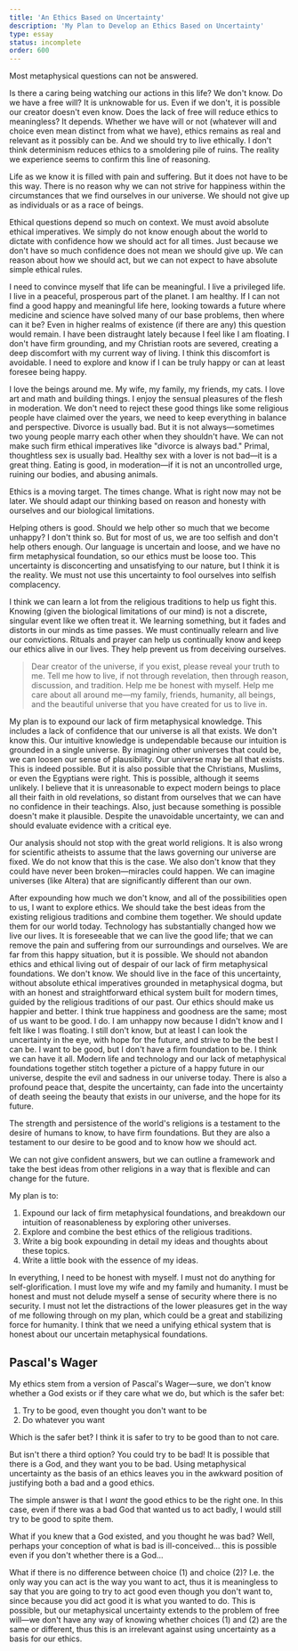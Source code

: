 ```yaml
---
title: 'An Ethics Based on Uncertainty'
description: 'My Plan to Develop an Ethics Based on Uncertainty'
type: essay
status: incomplete
order: 600
---
```


Most metaphysical questions can not be answered.

Is there a caring being watching our actions in this life?  We don't know.  Do we have a free will?  It is unknowable for us.  Even if we don't, it is possible our creator doesn't even know.  Does the lack of free will reduce ethics to meaningless?  It depends.  Whether we have will or not (whatever will and choice even mean distinct from what we have), ethics remains as real and relevant as it possibly can be.  And we should try to live ethically.  I don't think determinism reduces ethics to a smoldering pile of ruins.  The reality we experience seems to confirm this line of reasoning.

Life as we know it is filled with pain and suffering.  But it does not have to be this way.  There is no reason why we can not strive for happiness within the circumstances that we find ourselves in our universe.  We should not give up as individuals or as a race of beings.

Ethical questions depend so much on context.  We must avoid absolute ethical imperatives.  We simply do not know enough about the world to dictate with confidence how we should act for all times.  Just because we don't have so much confidence does not mean we should give up.  We can reason about how we should act, but we can not expect to have absolute simple ethical rules.

I need to convince myself that life can be meaningful.  I live a privileged life.  I live in a peaceful, prosperous part of the planet.  I am healthy.  If I can not find a good happy and meaningful life here, looking towards a future where medicine and science have solved many of our base problems, then where can it be?  Even in higher realms of existence (if there are any) this question would remain.  I have been distraught lately because I feel like I am floating.  I don't have firm grounding, and my Christian roots are severed, creating a deep discomfort with my current way of living.  I think this discomfort is avoidable.  I need to explore and know if I can be truly happy or can at least foresee being happy.

I love the beings around me.  My wife, my family, my friends, my cats.  I love art and math and building things.  I enjoy the sensual pleasures of the flesh in moderation.  We don't need to reject these good things like some religious people have claimed over the years, we need to keep everything in balance and perspective.  Divorce is usually bad.  But it is not always—sometimes two young people marry each other when they shouldn't have.  We can not make such firm ethical imperatives like "divorce is always bad."  Primal, thoughtless sex is usually bad.  Healthy sex with a lover is not bad—it is a great thing.  Eating is good, in moderation—if it is not an uncontrolled urge, ruining our bodies, and abusing animals.

Ethics is a moving target.  The times change.  What is right now may not be later.  We should adapt our thinking based on reason and honesty with ourselves and our biological limitations.

Helping others is good.  Should we help other so much that we become unhappy?  I don't think so.  But for most of us, we are too selfish and don't help others enough.  Our language is uncertain and loose, and we have no firm metaphysical foundation, so our ethics must be loose too.  This uncertainty is disconcerting and unsatisfying to our nature, but I think it is the reality.  We must not use this uncertainty to fool ourselves into selfish complacency.

I think we can learn a lot from the religious traditions to help us fight this.  Knowing (given the biological limitations of our mind) is not a discrete, singular event like we often treat it.  We learning something, but it fades and distorts in our minds as time passes.  We must continually relearn and live our convictions.  Rituals and prayer can help us continually know and keep our ethics alive in our lives.  They help prevent us from deceiving ourselves.

<blockquote>
<p>Dear creator of the universe, if you exist, please reveal your truth to me.  Tell me how to live, if not through revelation, then through reason, discussion, and tradition.  Help me be honest with myself.  Help me care about all around me—my family, friends, humanity, all beings, and the beautiful universe that you have created for us to live in.</p>
</blockquote>

My plan is to expound our lack of firm metaphysical knowledge.  This includes a lack of confidence that our universe is all that exists.  We don't know this.  Our intuitive knowledge is undependable because our intuition is grounded in a single universe.  By imagining other universes that could be, we can loosen our sense of plausibility.  Our universe may be all that exists.  This is indeed possible.  But it is also possible that the Christians, Muslims, or even the Egyptians were right.  This is possible, although it seems unlikely.  I believe that it is unreasonable to expect modern beings to place all their faith in old revelations, so distant from ourselves that we can have no confidence in their teachings.  Also, just because something is possible doesn't make it plausible.  Despite the unavoidable uncertainty, we can and should evaluate evidence with a critical eye.

Our analysis should not stop with the great world religions.  It is also wrong for scientific atheists to assume that the laws governing our universe are fixed.  We do not know that this is the case.  We also don't know that they could have never been broken—miracles could happen.  We can imagine universes (like Altera) that are significantly different than our own.

After expounding how much we don't know, and all of the possibilities open to us, I want to explore ethics.  We should take the best ideas from the existing religious traditions and combine them together.  We should update them for our world today.  Technology has substantially changed how we live our lives.  It is foreseeable that we can live the good life;  that we can remove the pain and suffering from our surroundings and ourselves.  We are far from this happy situation, but it is possible.  We should not abandon ethics and ethical living out of despair of our lack of firm metaphysical foundations.  We don't know.  We should live in the face of this uncertainty, without absolute ethical imperatives grounded in metaphysical dogma, but with an honest and straightforward ethical system built for modern times, guided by the religious traditions of our past.  Our ethics should make us happier and better.  I think true happiness and goodness are the same; most of us want to be good.  I do.  I am unhappy now because I didn't know and I felt like I was floating.  I still don't know, but at least I can look the uncertainty in the eye, with hope for the future, and strive to be the best I can be.  I want to be good, but I don't have a firm foundation to be.  I think we can have it all.  Modern life and technology and our lack of metaphysical foundations together stitch together a picture of a happy future in our universe, despite the evil and sadness in our universe today.  There is also a profound peace that, despite the uncertainty, can fade into the uncertainty of death seeing the beauty that exists in our universe, and the hope for its future.

The strength and persistence of the world's religions is a testament to the desire of humans to know, to have firm foundations.  But they are also a testament to our desire to be good and to know how we should act.

We can not give confident answers, but we can outline a framework and take the best ideas from other religions in a way that is flexible and can change for the future.

My plan is to:

1. Expound our lack of firm metaphysical foundations, and breakdown our intuition of reasonableness by exploring other universes.
2. Explore and combine the best ethics of the religious traditions.
3. Write a big book expounding in detail my ideas and thoughts about these topics.
4. Write a little book with the essence of my ideas.

In everything, I need to be honest with myself.  I must not do anything for self-glorification.  I must love my wife and my family and humanity.  I must be honest and must not delude myself a sense of security where there is no security.  I must not let the distractions of the lower pleasures get in the way of me following through on my plan, which could be a great and stabilizing force for humanity.  I think that we need a unifying ethical system that is honest about our uncertain metaphysical foundations.

## Pascal's Wager

My ethics stem from a version of Pascal's Wager—sure, we don't know whether a God exists or if they care what we do, but which is the safer bet:

1. Try to be good, even thought you don't want to be
2. Do whatever you want

Which is the safer bet?  I think it is safer to try to be good than to not care.

But isn't there a third option?  You could try to be bad!  It is possible that there is a God, and they want you to be bad.  Using metaphysical uncertainty as the basis of an ethics leaves you in the awkward position of justifying both a bad and a good ethics.

The simple answer is that I *want* the good ethics to be the right one.  In this case, even if there was a bad God that wanted us to act badly, I would still try to be good to spite them.

What if you knew that a God existed, and you thought he was bad?  Well, perhaps your conception of what is bad is ill-conceived... this is possible even if you don't whether there is a God...

What if there is no difference between choice (1) and choice (2)?  I.e. the only way you can act is the way you want to act, thus it is meaningless to say that you are going to try to act good even though you don't want to, since because you did act good it is what you wanted to do.  This is possible, but our metaphysical uncertainty extends to the problem of free will—we don't have any way of knowing whether choices (1) and (2) are the same or different, thus this is an irrelevant against using uncertainty as a basis for our ethics.
